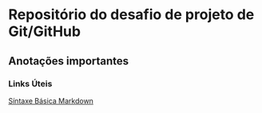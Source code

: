 # Repositório do desafio de projeto de Git/GitHub

## Anotações importantes

### Links Úteis

[Síntaxe Básica Markdown](https://www.markdownguide.org/basic-syntax/)


